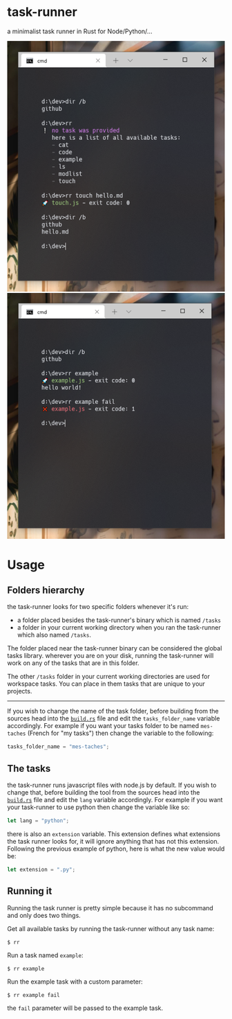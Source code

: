 # task-runner

a minimalist task runner in Rust for Node/Python/...

![screen 1](docs/screen_1.png)
![screen 2](docs/screen_2.png)

# Usage
## Folders hierarchy
the task-runner looks for two specific folders whenever it's run:
 - a folder placed besides the task-runner's binary which is named `/tasks`
 - a folder in your current working directory when you ran the task-runner which
 also named `/tasks`.

The folder placed near the task-runner binary can be considered the global tasks
library. wherever you are on your disk, running the task-runner will work on any
of the tasks that are in this folder.

The other `/tasks` folder in your current working directories are used for
workspace tasks. You can place in them tasks that are unique to your projects.

---

If you wish to change the name of the task folder, before building from the sources head into the [`build.rs`](build.rs) file and edit the `tasks_folder_name` variable accordingly. For example if you want your tasks folder to be named `mes-taches` (French for "my tasks") then change the variable to the following:
```rust
tasks_folder_name = "mes-taches";
```

## The tasks
the task-runner runs javascript files with node.js by default. If you wish to change that, before building the tool from the sources head into the [`build.rs`](build.rs) file and edit the `lang` variable accordingly. For example if you want your task-runner to use python then change the variable like so:
```rust
let lang = "python";
```

there is also an `extension` variable. This extension defines what extensions the task runner looks for, it will ignore
anything that has not this extension. Following the previous example of python, here is what the new value would be:
```rust
let extension = ".py";
```

## Running it
Running the task runner is pretty simple because it has no subcommand and only does two things.

Get all available tasks by running the task-runner without any task name:
```
$ rr
```

Run a task named `example`:
```
$ rr example
```

Run the example task with a custom parameter:
```
$ rr example fail
```
the `fail` parameter will be passed to the example task.